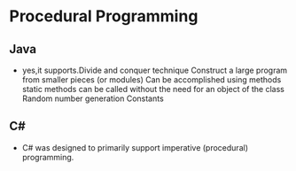 # Procedural Programming

## Java
* yes,it supports.Divide and conquer technique
 Construct a large program from smaller pieces (or modules)
 Can be accomplished using methods
 static methods can be called without the need for an object of the class
 Random number generation
 Constants


## C# 
* C# was designed to primarily support imperative (procedural) programming.

